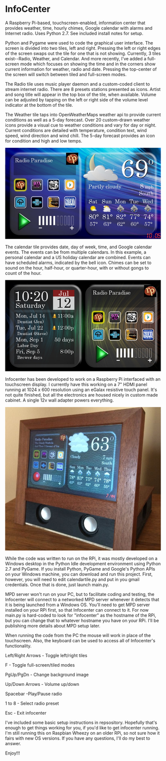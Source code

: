 InfoCenter
==========

A Raspberry Pi-based, touchscreen-enabled, information center that provides weather, time, hourly chimes, Google calendar with alarms and Internet radio.  Uses Python 2.7.  See included install notes for setup.

Python and Pygame were used to code the graphical user interface.  The screen is divided into two tiles, left and right.  Pressing the left or right edges of the screen swaps out the tile for one that is not showing.  Currently, 3 tiles exist--Radio, Weather, and Calendar.  And more recently, I've added a full-screen mode which focuses on showing the time and in the corners show current information for weather, radio and date.  Pressing the top-center of the screen will switch between tiled and full-screen modes.

The Radio tile uses music player daemon and a custom-coded client to stream internet radio.  There are 8 presets stations presented as icons.  Artist and song title will appear in the top box of the tile, when available.  Volume can be adjusted by tapping on the left or right side of the volume level indicator at the bottom of the tile.

The Weather tile taps into OpenWeatherMaps weather api to provide current conditions as well as a 5-day forecast.  Over 20 custom-drawn weather icons provide a visual cue to weather conditions and vary for day or night.  Current conditions are detailed with temperature, condition text, wind speed, wind direction and wind chill.  The 5-day forecast provides an icon for condition and high and low temps. 

![](https://raw.githubusercontent.com/FRC4564/InfoCenter/master/screenshot1.jpg)

The calendar tile provides date, day of week, time, and Google calendar events.  The events can be from multiple calendars.  In this example, a personal calendar and a US holiday calendar are combined.  Events can have scheduled alarms, indicated by the bell icon.  Chimes can be set to sound on the hour, half-hour, or quarter-hour, with or without gongs to count of the hour. 

![](https://raw.githubusercontent.com/FRC4564/InfoCenter/master/screenshot2.jpg)

Infocenter has been developed to work on a Raspberry Pi interfaced with an touchscreen display. I currently have this working on a 7" HDMI panel running at 1024 x 600 resolution using an eGalax resistive touch panel.  It's not quite finished, but all the electronics are housed nicely in custom made cabinet.  A single 12v wall adapter powers everything.

![](https://raw.githubusercontent.com/FRC4564/InfoCenter/master/infocenter.jpg)

While the code was written to run on the RPi, it was mostly developed on a Windows desktop in the Python Idle development environment using Python 2.7 and PyGame.  If you install Python, PyGame and Google's Python APIs on your Windows machine, you can download and run this project.  First, however, you will need to edit calendartile.py and put in you gmail credentials.  Once that is done, just launch main.py. 

MPD server won't run on your PC, but to facilitate coding and testing, the Infocenter will connect to a networked MPD server whenever it detects that it is being launched from a Windows OS.  You'll need to get MPD server installed on your RPi first, so that Infocenter can connect to it.  For now main.py is hard-coded to look for "infocenter" as the hostname of the RPi, but you can change that to whatever hostname you have on your RPi.   I'll be publishing more details about MPD setup later.

When running the code from the PC the mouse will work in place of the touchscreen.  Also, the keyboard can be used to access all of Infocenter's functionality.

Left/Right Arrows - Toggle left/right tiles

F - Toggle full-screen/tiled modes

PgUp/PgDn - Change background image

Up/Down Arrows - Volume up/down

Spacebar -Play/Pause radio

1 to 8 - Select radio preset

Esc - Exit infocenter 

I've included some basic setup instructions in repsository. Hopefully that's enough to get things working for you, if you'd like to get infocenter running.  I'm still running this on Raspbian Wheezy on an older RPi, so not sure how it fairs with new OS versions.  If you have any questions, I'll do my best to answer.

Enjoy!!!

